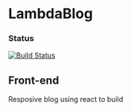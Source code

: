 # LambdaBlog
### Status
[![Build Status](https://travis-ci.org/soulomoon/LambdaBlog.svg?branch=master)](https://travis-ci.org/soulomoon/LambdaBlog)  
## Front-end
Resposive blog using react to build
